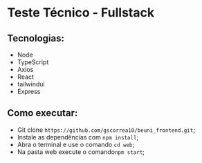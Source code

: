 # Teste Técnico - Fullstack

## Tecnologias:

- Node
- TypeScript
- Axios
- React
- tailwindui
- Express

## Como executar:

- Git clone ```https://github.com/gscorrea10/beuni_frontend.git```;
- Instale as dependências com ```npm install```;
- Abra o terminal e use o comando ```cd web```;
- Na pasta web execute o comando```npm start```;
